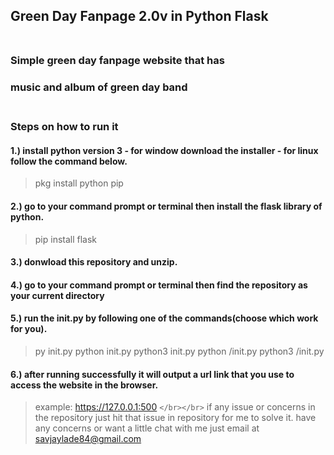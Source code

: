 ## Green Day Fanpage 2.0v in Python Flask</br></br>
### Simple green day fanpage website that has</br>
### music and album of green day band </br></br>
### Steps on how to run it</br>
#### 1.) install python version 3 - for window download the installer - for linux follow the command below.
> pkg install python pip
#### 2.) go to your command prompt or terminal then install the flask library of python.
> pip install flask
#### 3.) donwload this repository and unzip.</br>
#### 4.) go to your command prompt or terminal then find the repository as your current directory</br>
#### 5.) run the init.py by following one of the commands(choose which work for you).
> py init.py
> python init.py
> python3 init.py 
> python <file path>/init.py
> python3 <file path>/init.py
#### 6.) after running successfully it will output a url link that you use to access the website in the browser.
> example: https://127.0.0.1:500
``` </br></br> ```
> if any issue or concerns in the repository just hit that issue in repository for me to solve it.
> have any concerns or want a little chat with me just email at savjaylade84@gmail.com
